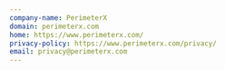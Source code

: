 ```yaml
---
company-name: PerimeterX
domain: perimeterx.com
home: https://www.perimeterx.com/
privacy-policy: https://www.perimeterx.com/privacy/
email: privacy@perimeterx.com
---
```




